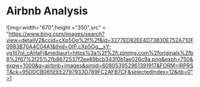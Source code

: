 # Airbnb Analysis

![img<width="670",height ="350",src" = "https://www.bing.com/images/search?view=detailV2&ccid=cXp5Og%2f%2f&id=3277ED82EE4D73B30E752A710F0983B70A4C04A1&thid=OIP.cXp5Og__xY-yg1iI7oI_cAHaFj&mediaurl=https%3a%2f%2fi.pinimg.com%2foriginals%2fb8%2f67%2f25%2fb8672537f2ee89bcb343f0b1ae026c9a.png&exph=750&expw=1000&q=airbnb+images&simid=608053952961391917&FORM=IRPRST&ck=95DDCB065EEE2797933D789FC2AFB7CF&selectedIndex=12&itb=0">]
